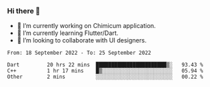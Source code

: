 ### Hi there 👋

<!--
**devcat37/devcat37** is a ✨ _special_ ✨ repository because its `README.md` (this file) appears on your GitHub profile.-->


- 🔭 I’m currently working on Chimicum application.
- 🌱 I’m currently learning Flutter/Dart.
- 👯 I’m looking to collaborate with UI designers.
<!-- - 🤔 I’m looking for help with ... -->

<!--START_SECTION:waka-->

```text
From: 18 September 2022 - To: 25 September 2022

Dart         20 hrs 22 mins  ███████████████████████▒░   93.43 %
C++          1 hr 17 mins    █▒░░░░░░░░░░░░░░░░░░░░░░░   05.94 %
Other        2 mins          ░░░░░░░░░░░░░░░░░░░░░░░░░   00.22 %
```

<!--END_SECTION:waka-->
